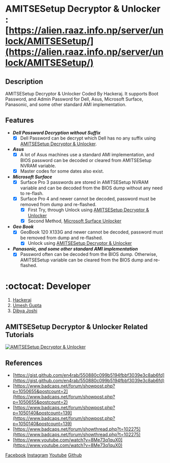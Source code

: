 # AMITSESetup Decryptor & Unlocker : [https://alien.raaz.info.np/server/unlock/AMITSESetup/](https://alien.raaz.info.np/server/unlock/AMITSESetup/)
 
## Description
AMITSESetup Decryptor & Unlocker Coded By Hackeraj. It supports Boot Password, and Admin Password for Dell, Asus, Microsoft Surface, Panasonic, and some other standard AMI implementation.

## Features
- ***Dell Password Decryption without Suffix***
  * [x] Dell Password can be decrypt which Dell has no any suffix using [AMITSESetup Decryptor & Unlocker](https://alien.raaz.info.np/server/unlock/AMITSESetup/).
- ***Asus***
  * [x] A lot of Asus machines use a standard AMI implementation, and BIOS password can be decoded or cleared from AMITSESetup NVRAM variable.
  * [x] Master codes for some dates also exist.
- ***Microsoft Surface***
  * [x] Surface Pro 3 passwords are stored in AMITSESetup NVRAM variable and can be decoded from the BIOS dump without any need to re-flash.
  * [x] Surface Pro 4 and newer cannot be decoded, password must be removed from dump and re-flashed.
    * [x] First Try, through Unlock using [AMITSESetup Decryptor & Unlocker](https://alien.raaz.info.np/server/unlock/AMITSESetup/)
    * [x] Second Method, [Microsoft Surface Unlocker](https://alien.raaz.info.np/server/unlock/surface/)
- ***Geo Book***
  * [x] GeoBook 120 X133G and newer cannot be decoded, password must be removed from dump and re-flashed.
    * [x] Unlock using [AMITSESetup Decryptor & Unlocker](https://alien.raaz.info.np/server/unlock/AMITSESetup/)
- ***Panasonic, and some other standard AMI implementation***
  * [x] Password often can be decoded from the BIOS dump. Otherwise, AMITSESetup variable can be cleared from the BIOS dump and re-flashed.

# :octocat: Developer
1. [Hackeraj](https://www.facebook.com/HackerajOfficial/)
2. [Umesh Gupta](https://www.facebook.com/umeshkumarguptanp)
3. [Dibya Joshi](https://www.facebook.com/dibya.joshi.99)

## AMITSESetup Decryptor & Unlocker Related Tutorials
  [![AMITSESetup Decryptor & Unlocker](https://img.youtube.com/vi/foQpgeDwkiU/0.jpg)](https://www.youtube.com/watch?v=foQpgeDwkiU&ab_channel=Hackeraj)

## References
- [https://gist.github.com/en4rab/550880c099b5194fbbf3039e3c8ab6fd](https://gist.github.com/en4rab/550880c099b5194fbbf3039e3c8ab6fd)
- [https://www.badcaps.net/forum/showpost.php?p=1050655&postcount=2](https://www.badcaps.net/forum/showpost.php?p=1050655&postcount=2)
- [https://www.badcaps.net/forum/showpost.php?p=1050140&postcount=139](https://www.badcaps.net/forum/showpost.php?p=1050140&postcount=139)
- [https://www.badcaps.net/forum/showthread.php?t=102275](https://www.badcaps.net/forum/showthread.php?t=102275)
- [https://www.youtube.com/watch?v=8Me73q1quX0](https://www.youtube.com/watch?v=8Me73q1quX0)

[Facebook](https://www.facebook.com/HackerajOfficial/)
[Instagram](https://www.instagram.com/hackeraj/)
[Youtube](https://www.youtube.com/Hackeraj/)
[Github](https://www.github.com/HackerajOfficial/)
